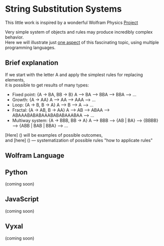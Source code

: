 # String Substitution Systems
This little work is inspired by a wonderful Wolfram Physics [Project](https://www.wolframphysics.org/)  

Very simple system of objects and rules may produce incredibly complex behavior.  
Here we will illustrate just [one aspect](https://www.wolframphysics.org/technical-introduction/the-updating-process-for-string-substitution-systems/string-substitution-systems/#p-201) of this fascinating topic, using multiple programming languages.
## Brief explanation
If we start with the letter A and apply the simplest rules for replacing elements,  
it is possible to get results of many types:
- Fixed point:
{A → BA, BB → B}  A ⟶ BA ⟶ BBA ⟶ BBA ⟶ ...
- Growth:
{A → AA}  A ⟶ AA ⟶ AAA ⟶ ...
- Loop:
{A → B, B → A}  A ⟶ B ⟶ A ⟶ ...
- Fractal:
{A → AB, B → AA} A ⟶ AB ⟶ ABAA ⟶ ABAAABABABAAABABABAAABAA ⟶ ...
- Multiway system:
{A → BBB, BB → A} A ⟶ BBB ⟶ {AB | BA} ⟶ {BBBB} ⟶ {ABB | BAB | BBA} ⟶ ...   

[Here] () will be examples of possible outcomes,  
and [here] () — systematization of possible rules "how to applicate rules"
## Wolfram Language
## Python 
(coming soon)
## JavaScript 
(coming soon)
## Vyxal
(coming soon)
